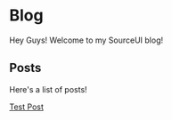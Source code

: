 # Blog
Hey Guys! Welcome to my SourceUI blog!
## Posts
Here's a list of posts!

[Test Post](/posts/post1.md)
